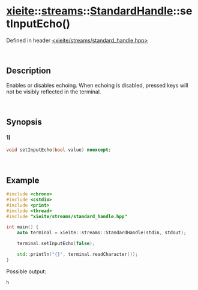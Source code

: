 # [xieite](../../../../../xieite.md)\:\:[streams](../../../../../streams.md)\:\:[StandardHandle](../../../standard_handle.md)\:\:setInputEcho\(\)
Defined in header [<xieite/streams/standard_handle.hpp>](../../../../../../include/xieite/streams/standard_handle.hpp)

&nbsp;

## Description
Enables or disables echoing. When echoing is disabled, pressed keys will not be visibly reflected in the terminal.

&nbsp;

## Synopsis
#### 1)
```cpp
void setInputEcho(bool value) noexcept;
```

&nbsp;

## Example
```cpp
#include <chrono>
#include <cstdio>
#include <print>
#include <thread>
#include "xieite/streams/standard_handle.hpp"

int main() {
    auto terminal = xieite::streams::StandardHandle(stdin, stdout);

    terminal.setInputEcho(false);

    std::println("{}", terminal.readCharacter());
}
```
Possible output:
```
h
```
